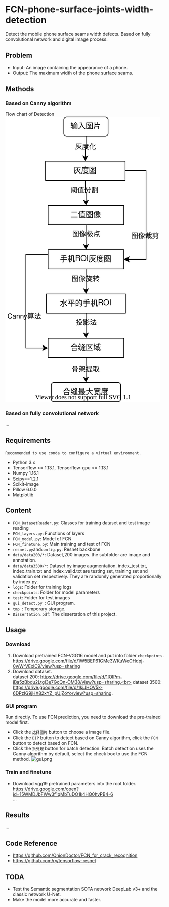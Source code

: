 # FCN-phone-surface-joints-width-detection
Detect the mobile phone surface seams width defects.  Based on  fully convolutional network and digital image process.
## Problem
- Input: An image containing the appearance of a phone.
- Output: The maximum width of the phone surface seams.
## Methods
### Based on Canny algorithm
Flow chart of Detection<br>
![flow.svg](./tmp/检测流程.svg)
### Based on fully convolutional network
...
## Requirements
```Recommended to use conda to configure a virtual environment.```
- Python 3.x
- Tensorflow >= 1.13.1, Tensorflow-gpu >= 1.13.1
- Numpy 1.16.1
- Scipy==1.2.1
- Scikit-image
- Pillow 6.0.0
- Matplotlib
## Content
- ```FCN_DatasetReader.py```: Classes for training dataset and test image reading
- ```FCN_layers.py```: Functions of layers
- ```FCN_model.py```: Model of FCN
- ```FCN_finetune.py```: Main training and test of FCN
- ```resnet.py```and```config.py```: Resnet backbone
- ```data/data200/*```: Dataset,200 images. the subfolder are image and annotation.
- ```data/data3500/*```: Dataset by image augmentation. index_test.txt, index_train.txt and index_valid.txt are testing set, training set and validation set respectively.
They are randomly generated proportionally by index.py.
- ```logs```: Folder for training logs
- ```checkpoints```: Folder for model parameters
- ```test```: Folder for test images
- ```gui_detect.py ```: GUI program.
- ```tmp ```: Temporary storage.
- ```Dissertation.pdf```: The dissertation of this project.
## Usage
### Download
1. Download pretrained FCN-VGG16 model and put into folder ```checkpoints```.
https://drive.google.com/file/d/1W5BEP61GMe3WKuWeOHdpj-0wWrVExIC9/view?usp=sharing
2. Download dataset.<br>
dataset 200: https://drive.google.com/file/d/1IOIPm-jBa5zBbdu2LtgI3e7GcQn-OM38/view?usp=sharing.<br>
dataset 3500: https://drive.google.com/file/d/1kjJHOV5k-6DPzIG9jHX82xYZ_pUjZoYo/view?usp=sharing.
### GUI program
Run directly. To use FCN prediction, you need to download the pre-trained model first.
- Click the ```选择图片``` button to choose a image file.
- Click the ```DIP``` button to detect based on Canny algorithm, click the ```FCN``` button to detect based on FCN.
- Click the ```批处理``` button for batch detection. Batch detection uses the Canny algorithm by default, select the check box to use the FCN method.
![gui.png](./tmp/程序界面.PNG)
### Train and finetune
- Download vgg19 pretrained parameters into the root folder.<br>
https://drive.google.com/open?id=15WMDJbFWw3f1qMbTuDO1k4HQ0hyPB4-6<br>
...
## Results
...
## Code Reference
- https://github.com/OnionDoctor/FCN_for_crack_recognition
- https://github.com/ry/tensorflow-resnet
## TODA
- Test the Semantic segmentation SOTA network  DeepLab v3+ and the classic network U-Net.
- Make the model more accurate and faster.
